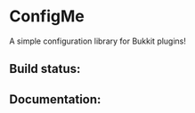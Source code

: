 # ConfigMe

A simple configuration library for Bukkit plugins!

## Build status:

## Documentation:
